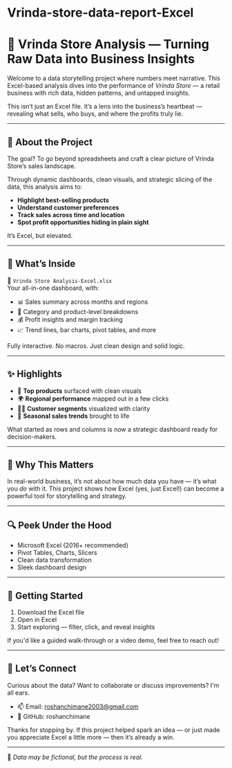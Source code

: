 # Vrinda-store-data-report-Excel

# 🌟 Vrinda Store Analysis — Turning Raw Data into Business Insights

Welcome to a data storytelling project where numbers meet narrative. This Excel-based analysis dives into the performance of *Vrinda Store* — a retail business with rich data, hidden patterns, and untapped insights.

This isn’t just an Excel file. It’s a lens into the business’s heartbeat — revealing what sells, who buys, and where the profits truly lie.

---

## 📘 About the Project

The goal? To go beyond spreadsheets and craft a clear picture of Vrinda Store’s sales landscape.

Through dynamic dashboards, clean visuals, and strategic slicing of the data, this analysis aims to:

- **Highlight best-selling products**
- **Understand customer preferences**
- **Track sales across time and location**
- **Spot profit opportunities hiding in plain sight**

It’s Excel, but elevated.

---

## 🧰 What’s Inside

📄 `Vrinda Store Analysis-Excel.xlsx`  
Your all-in-one dashboard, with:

- 📊 Sales summary across months and regions  
- 🧩 Category and product-level breakdowns  
- 💰 Profit insights and margin tracking  
- 📈 Trend lines, bar charts, pivot tables, and more

Fully interactive. No macros. Just clean design and solid logic.

---

## ✨ Highlights

- 🚀 **Top products** surfaced with clean visuals  
- 🌍 **Regional performance** mapped out in a few clicks  
- 🧑‍💼 **Customer segments** visualized with clarity  
- 🔄 **Seasonal sales trends** brought to life  

What started as rows and columns is now a strategic dashboard ready for decision-makers.

---

## 🎯 Why This Matters

In real-world business, it’s not about how much data you have — it’s what you *do* with it. This project shows how Excel (yes, just Excel!) can become a powerful tool for storytelling and strategy.

---

## 🔍 Peek Under the Hood

- Microsoft Excel (2016+ recommended)
- Pivot Tables, Charts, Slicers
- Clean data transformation
- Sleek dashboard design

---

## 🚀 Getting Started

1. Download the Excel file  
2. Open in Excel  
3. Start exploring — filter, click, and reveal insights

If you'd like a guided walk-through or a video demo, feel free to reach out!

---

## 💌 Let’s Connect

Curious about the data? Want to collaborate or discuss improvements? I'm all ears.

- 📫 Email: roshanchimane2003@gmail.com 
- 🐙 GitHub: roshanchimane

Thanks for stopping by. If this project helped spark an idea — or just made you appreciate Excel a little more — then it’s already a win.

---

📁 *Data may be fictional, but the process is real.*

